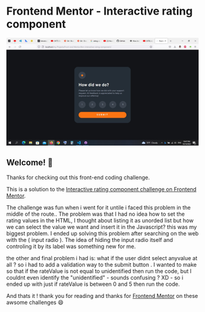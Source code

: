# Frontend Mentor - Interactive rating component

![A screenshot of the final project](./design/screenshot.jpg)

## Welcome! 👋

Thanks for checking out this front-end coding challenge.

This is a solution to the [Interactive rating component challenge on Frontend Mentor](https://www.frontendmentor.io/challenges/interactive-rating-component-koxpeBUmI). 

The challenge was fun when i went for it untile i faced this problem in the middle of the route..
The problem was that I had no idea how to set the rating values in the HTML, I thought about listing it as unorded list but how we can select the value we want and insert it in the Javascript? this was my biggest problem.
I ended up solving this problem after searching on the web with the ( input radio ).
The idea of hiding the input radio itself and controling it by its label was something new for me.

the other and final problem i had is:
what if the user didnt select anyvalue at all ?
so i had to add a validation way to the submit button .
I wanted to make so that if the rateValue is not equal to unidentified then run the code, but I couldnt even identify the "unidentified" - sounds confusing ? XD - so i ended up with just if rateValue is between 0 and 5 then run the code.

And thats it ! thank you for reading and thanks for [Frontend Mentor](https://www.frontendmentor.io) on these awsome challenges :smile:

